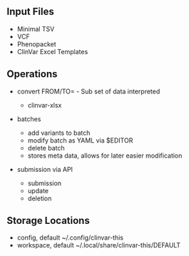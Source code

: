 ## Input Files

- Minimal TSV
- VCF
- Phenopacket
- ClinVar Excel Templates

## Operations

- convert FROM/TO=        - Sub set of data interpreted
    - clinvar-xlsx

- batches
    - add variants to batch
    - modify batch as YAML via $EDITOR
    - delete batch
    - stores meta data, allows for later easier modification

- submission via API
    - submission
    - update
    - deletion

## Storage Locations

- config, default ~/.config/clinvar-this
- workspace, default ~/.local/share/clinvar-this/DEFAULT
